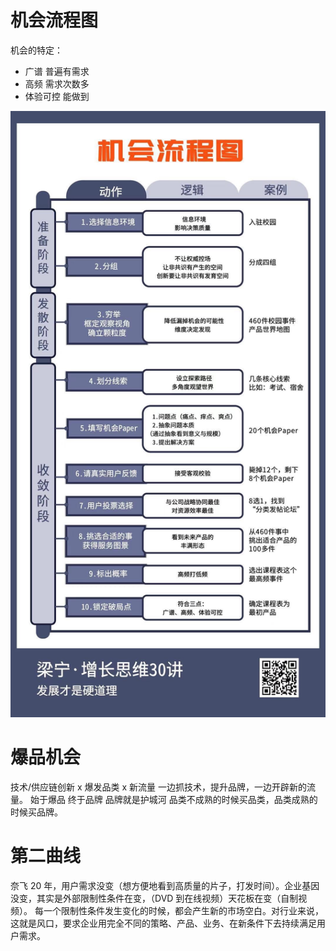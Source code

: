 # 机会流程图
机会的特定：
 - 广谱 普遍有需求
 - 高频 需求次数多
 - 体验可控 能做到

![](img/机会流程图.JPG)

# 爆品机会
技术/供应链创新 x 爆发品类 x 新流量
一边抓技术，提升品牌，一边开辟新的流量。
始于爆品 终于品牌 品牌就是护城河
品类不成熟的时候买品类，品类成熟的时候买品牌。

# 第二曲线
奈飞 20 年，用户需求没变（想方便地看到高质量的片子，打发时间）。企业基因没变，其实是外部限制性条件在变，（DVD 到在线视频）天花板在变（自制视频）。
每一个限制性条件发生变化的时候，都会产生新的市场空白。对行业来说，这就是风口，要求企业用完全不同的策略、产品、业务、在新条件下去持续满足用户需求。